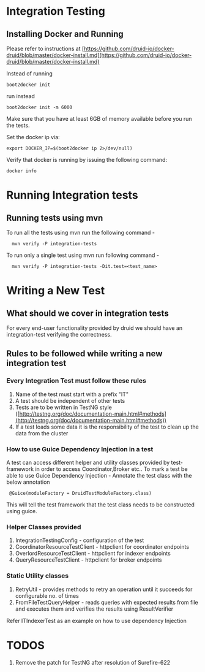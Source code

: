 Integration Testing
=========================

## Installing Docker and Running

Please refer to instructions at [https://github.com/druid-io/docker-druid/blob/master/docker-install.md](https://github.com/druid-io/docker-druid/blob/master/docker-install.md)

Instead of running
```
boot2docker init
```

run instead
```
boot2docker init -m 6000
```

Make sure that you have at least 6GB of memory available before you run the tests.

Set the docker ip via:
```
export DOCKER_IP=$(boot2docker ip 2>/dev/null)
```

Verify that docker is running by issuing the following command:

```
docker info
```

Running Integration tests
=========================

## Running tests using mvn

To run all the tests using mvn run the following command -
```
  mvn verify -P integration-tests
```

To run only a single test using mvn run following command -
```
  mvn verify -P integration-tests -Dit.test=<test_name>
```


Writing a New Test
===============

## What should we cover in integration tests

For every end-user functionality provided by druid we should have an integration-test verifying the correctness.

## Rules to be followed while writing a new integration test

### Every Integration Test must follow these rules

1) Name of the test must start with a prefix "IT"
2) A test should be independent of other tests
3) Tests are to be written in TestNG style ([http://testng.org/doc/documentation-main.html#methods](http://testng.org/doc/documentation-main.html#methods))
4) If a test loads some data it is the responsibility of the test to clean up the data from the cluster

### How to use Guice Dependency Injection in a test

A test can access different helper and utility classes provided by test-framework in order to access Coordinator,Broker etc..
To mark a test be able to use Guice Dependency Injection -
Annotate the test class with the below annotation

```
 @Guice(moduleFactory = DruidTestModuleFactory.class)
```
This will tell the test framework that the test class needs to be constructed using guice.

### Helper Classes provided

1) IntegrationTestingConfig - configuration of the test
2) CoordinatorResourceTestClient - httpclient for coordinator endpoints
3) OverlordResourceTestClient - httpclient for indexer endpoints
4) QueryResourceTestClient - httpclient for broker endpoints

### Static Utility classes

1) RetryUtil - provides methods to retry an operation until it succeeds for configurable no. of times
2) FromFileTestQueryHelper - reads queries with expected results from file and executes them and verifies the results using ResultVerifier

Refer ITIndexerTest as an example on how to use dependency Injection

TODOS
=======================
1) Remove the patch for TestNG after resolution of Surefire-622
